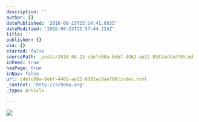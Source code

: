 ```yaml
---
description: ''
author: []
datePublished: '2016-08-23T23:14:41.683Z'
dateModified: '2016-08-23T22:57:44.224Z'
title: ''
publisher: {}
via: {}
starred: false
sourcePath: _posts/2016-08-23-cdefc60a-8ebf-4462-ae12-8581ac9ae790.md
inFeed: true
hasPage: true
inNav: false
url: cdefc60a-8ebf-4462-ae12-8581ac9ae790/index.html
_context: 'http://schema.org'
_type: Article

---
```

![](https://the-grid-user-content.s3-us-west-2.amazonaws.com/98575868-2caf-43c1-958d-e957fb0e38bd.jpg)